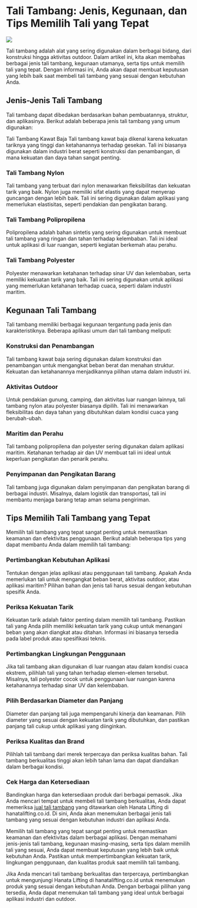 # Tali Tambang: Jenis, Kegunaan, dan Tips Memilih Tali yang Tepat

<img src="https://www.rastaquaculture.com/wp-content/uploads/Rope.jpg">

Tali tambang adalah alat yang sering digunakan dalam berbagai bidang, dari konstruksi hingga aktivitas outdoor. Dalam artikel ini, kita akan membahas berbagai jenis tali tambang, kegunaan utamanya, serta tips untuk memilih tali yang tepat. Dengan informasi ini, Anda akan dapat membuat keputusan yang lebih baik saat membeli tali tambang yang sesuai dengan kebutuhan Anda.

## Jenis-Jenis Tali Tambang
Tali tambang dapat dibedakan berdasarkan bahan pembuatannya, struktur, dan aplikasinya. Berikut adalah beberapa jenis tali tambang yang umum digunakan:

Tali Tambang Kawat Baja
Tali tambang kawat baja dikenal karena kekuatan tariknya yang tinggi dan ketahanannya terhadap gesekan. Tali ini biasanya digunakan dalam industri berat seperti konstruksi dan penambangan, di mana kekuatan dan daya tahan sangat penting.

### Tali Tambang Nylon
Tali tambang yang terbuat dari nylon menawarkan fleksibilitas dan kekuatan tarik yang baik. Nylon juga memiliki sifat elastis yang dapat menyerap guncangan dengan lebih baik. Tali ini sering digunakan dalam aplikasi yang memerlukan elastisitas, seperti pendakian dan pengikatan barang.

### Tali Tambang Polipropilena
Polipropilena adalah bahan sintetis yang sering digunakan untuk membuat tali tambang yang ringan dan tahan terhadap kelembaban. Tali ini ideal untuk aplikasi di luar ruangan, seperti kegiatan berkemah atau perahu.

### Tali Tambang Polyester
Polyester menawarkan ketahanan terhadap sinar UV dan kelembaban, serta memiliki kekuatan tarik yang baik. Tali ini sering digunakan untuk aplikasi yang memerlukan ketahanan terhadap cuaca, seperti dalam industri maritim.

## Kegunaan Tali Tambang
Tali tambang memiliki berbagai kegunaan tergantung pada jenis dan karakteristiknya. Beberapa aplikasi umum dari tali tambang meliputi:

### Konstruksi dan Penambangan
Tali tambang kawat baja sering digunakan dalam konstruksi dan penambangan untuk mengangkat beban berat dan menahan struktur. Kekuatan dan ketahanannya menjadikannya pilihan utama dalam industri ini.

### Aktivitas Outdoor
Untuk pendakian gunung, camping, dan aktivitas luar ruangan lainnya, tali tambang nylon atau polyester biasanya dipilih. Tali ini menawarkan fleksibilitas dan daya tahan yang dibutuhkan dalam kondisi cuaca yang berubah-ubah.

### Maritim dan Perahu
Tali tambang polipropilena dan polyester sering digunakan dalam aplikasi maritim. Ketahanan terhadap air dan UV membuat tali ini ideal untuk keperluan pengikatan dan penarik perahu.

### Penyimpanan dan Pengikatan Barang
Tali tambang juga digunakan dalam penyimpanan dan pengikatan barang di berbagai industri. Misalnya, dalam logistik dan transportasi, tali ini membantu menjaga barang tetap aman selama pengiriman.

## Tips Memilih Tali Tambang yang Tepat
Memilih tali tambang yang tepat sangat penting untuk memastikan keamanan dan efektivitas penggunaan. Berikut adalah beberapa tips yang dapat membantu Anda dalam memilih tali tambang:

### Pertimbangkan Kebutuhan Aplikasi
Tentukan dengan jelas aplikasi atau penggunaan tali tambang. Apakah Anda memerlukan tali untuk mengangkat beban berat, aktivitas outdoor, atau aplikasi maritim? Pilihan bahan dan jenis tali harus sesuai dengan kebutuhan spesifik Anda.

### Periksa Kekuatan Tarik
Kekuatan tarik adalah faktor penting dalam memilih tali tambang. Pastikan tali yang Anda pilih memiliki kekuatan tarik yang cukup untuk menangani beban yang akan diangkat atau ditahan. Informasi ini biasanya tersedia pada label produk atau spesifikasi teknis.

### Pertimbangkan Lingkungan Penggunaan
Jika tali tambang akan digunakan di luar ruangan atau dalam kondisi cuaca ekstrem, pilihlah tali yang tahan terhadap elemen-elemen tersebut. Misalnya, tali polyester cocok untuk penggunaan luar ruangan karena ketahanannya terhadap sinar UV dan kelembaban.

### Pilih Berdasarkan Diameter dan Panjang
Diameter dan panjang tali juga mempengaruhi kinerja dan keamanan. Pilih diameter yang sesuai dengan kekuatan tarik yang dibutuhkan, dan pastikan panjang tali cukup untuk aplikasi yang diinginkan.

### Periksa Kualitas dan Brand
Pilihlah tali tambang dari merek terpercaya dan periksa kualitas bahan. Tali tambang berkualitas tinggi akan lebih tahan lama dan dapat diandalkan dalam berbagai kondisi.

### Cek Harga dan Ketersediaan
Bandingkan harga dan ketersediaan produk dari berbagai pemasok. Jika Anda mencari tempat untuk membeli tali tambang berkualitas, Anda dapat memeriksa [jual tali tambang](https://www.hanatalifting.co.id/products/rope-tambang/) yang ditawarkan oleh Hanata Lifting di hanatalifting.co.id. Di sini, Anda akan menemukan berbagai jenis tali tambang yang sesuai dengan kebutuhan industri dan aplikasi Anda.

Memilih tali tambang yang tepat sangat penting untuk memastikan keamanan dan efektivitas dalam berbagai aplikasi. Dengan memahami jenis-jenis tali tambang, kegunaan masing-masing, serta tips dalam memilih tali yang sesuai, Anda dapat membuat keputusan yang lebih baik untuk kebutuhan Anda. Pastikan untuk mempertimbangkan kekuatan tarik, lingkungan penggunaan, dan kualitas produk saat memilih tali tambang.

Jika Anda mencari tali tambang berkualitas dan terpercaya, pertimbangkan untuk mengunjungi Hanata Lifting di hanatalifting.co.id untuk menemukan produk yang sesuai dengan kebutuhan Anda. Dengan berbagai pilihan yang tersedia, Anda dapat menemukan tali tambang yang ideal untuk berbagai aplikasi industri dan outdoor.
